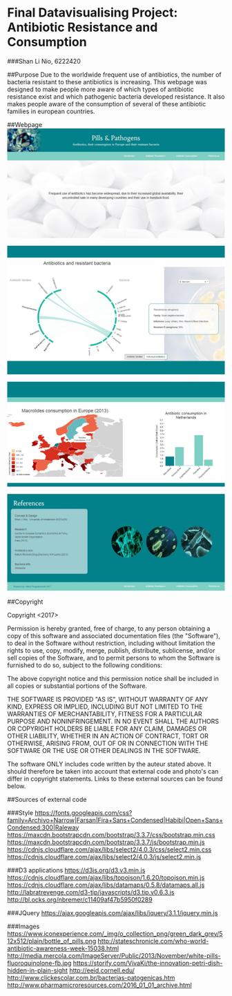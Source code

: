 Final Datavisualising Project: Antibiotic Resistance and Consumption
==================

###Shan Li Nio, 6222420

##Purpose
Due to the worldwide frequent use of antibiotics, the number of bacteria resistant to these antibiotics is increasing. This webpage was designed to make people more aware of which types of antibiotic resistance exist and which pathogenic bacteria developed resistance. It also makes people aware of the consumption of several of these antibiotic families in european countries. 

##Webpage 
![Introduction](https://github.com/SLNio/Final-Project/blob/master/doc/intro_screen.jpg)

![Resistance](https://github.com/SLNio/Final-Project/blob/master/doc/antibiotic_resistance_screen.jpg)

![Consumption](https://github.com/SLNio/Final-Project/blob/master/doc/antibiotic_consumption_screen.jpg)

![References](https://github.com/SLNio/Final-Project/blob/master/doc/reference_screen.jpg)

##Copyright

Copyright <2017> <Shan Li Nio>

Permission is hereby granted, free of charge, to any person obtaining a copy of this software and associated documentation files (the "Software"), to deal in the Software without restriction, including without limitation the rights to use, copy, modify, merge, publish, distribute, sublicense, and/or sell copies of the Software, and to permit persons to whom the Software is furnished to do so, subject to the following conditions:

The above copyright notice and this permission notice shall be included in all copies or substantial portions of the Software.

THE SOFTWARE IS PROVIDED "AS IS", WITHOUT WARRANTY OF ANY KIND, EXPRESS OR IMPLIED, INCLUDING BUT NOT LIMITED TO THE WARRANTIES OF MERCHANTABILITY, FITNESS FOR A PARTICULAR PURPOSE AND NONINFRINGEMENT. IN NO EVENT SHALL THE AUTHORS OR COPYRIGHT HOLDERS BE LIABLE FOR ANY CLAIM, DAMAGES OR OTHER LIABILITY, WHETHER IN AN ACTION OF CONTRACT, TORT OR OTHERWISE, ARISING FROM, OUT OF OR IN CONNECTION WITH THE SOFTWARE OR THE USE OR OTHER DEALINGS IN THE SOFTWARE.

The software ONLY includes code written by the auteur stated above. It should therefore be taken into account that external code and photo's can differ in copyright statements. Links to these external sources can be found below.

##Sources of external code

###Style
https://fonts.googleapis.com/css?family=Archivo+Narrow|Farsan|Fira+Sans+Condensed|Habibi|Open+Sans+Condensed:300|Raleway
https://maxcdn.bootstrapcdn.com/bootstrap/3.3.7/css/bootstrap.min.css
https://maxcdn.bootstrapcdn.com/bootstrap/3.3.7/js/bootstrap.min.js
https://cdnjs.cloudflare.com/ajax/libs/select2/4.0.3/css/select2.min.css
https://cdnjs.cloudflare.com/ajax/libs/select2/4.0.3/js/select2.min.js

###D3 applications
https://d3js.org/d3.v3.min.js
https://cdnjs.cloudflare.com/ajax/libs/topojson/1.6.20/topojson.min.js
https://cdnjs.cloudflare.com/ajax/libs/datamaps/0.5.8/datamaps.all.js
http://labratrevenge.com/d3-tip/javascripts/d3.tip.v0.6.3.js
http://bl.ocks.org/nbremer/c11409af47b5950f0289

###JQuery
https://ajax.googleapis.com/ajax/libs/jquery/3.1.1/jquery.min.js

###Images
https://www.iconexperience.com/_img/o_collection_png/green_dark_grey/512x512/plain/bottle_of_pills.png
http://stateschronicle.com/who-world-antibiotic-awareness-week-15038.html
http://media.mercola.com/ImageServer/Public/2013/November/white-pills-fluoroquinolone-fb.jpg
https://storify.com/VivaKi/the-innovation-petri-dish-hidden-in-plain-sight
http://eeid.cornell.edu/
http://www.clickescolar.com.br/bacterias-patogenicas.htm
http://www.pharmamicroresources.com/2016_01_01_archive.html
